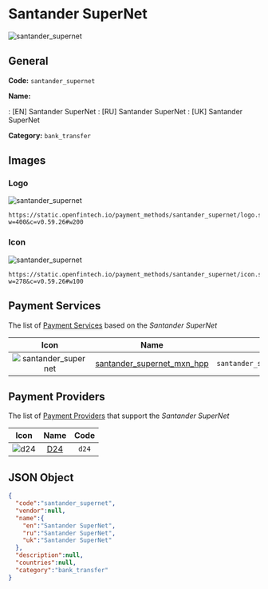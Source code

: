 
# Santander SuperNet 
![santander_supernet](https://static.openfintech.io/payment_methods/santander_supernet/logo.svg?w=400&c=v0.59.26#w200)  

## General 
**Code:** `santander_supernet` 
 
**Name:** 
 
:	[EN] Santander SuperNet 
:	[RU] Santander SuperNet 
:	[UK] Santander SuperNet 
 
**Category:** `bank_transfer` 
 

## Images 

### Logo 
![santander_supernet](https://static.openfintech.io/payment_methods/santander_supernet/logo.svg?w=400&c=v0.59.26#w200)  

```
https://static.openfintech.io/payment_methods/santander_supernet/logo.svg?w=400&c=v0.59.26#w200
```  

### Icon 
![santander_supernet](https://static.openfintech.io/payment_methods/santander_supernet/icon.svg?w=278&c=v0.59.26#w100)  

```
https://static.openfintech.io/payment_methods/santander_supernet/icon.svg?w=278&c=v0.59.26#w100
```  

## Payment Services 
 
The list of [Payment Services](/payment-services/) based on the _Santander SuperNet_ 

|Icon|Name|Code| 
|:---:|:---:|:---:| 
|![santander_supernet](https://static.openfintech.io/payment_methods/santander_supernet/icon.svg?w=278&c=v0.59.26#w100) |[santander_supernet_mxn_hpp](/payment-services/santander_supernet_mxn_hpp/)|`santander_supernet_mxn_hpp`| 
 

## Payment Providers 
 
The list of [Payment Providers](/payment-providers/) that support the _Santander SuperNet_ 

|Icon|Name|Code| 
|:---:|:---:|:---:| 
|![d24](https://static.openfintech.io/payment_providers/d24/icon.svg?w=278&c=v0.59.26#w100) |[D24](/payment-providers/d24/)|`d24`| 
 

## JSON Object 

```json
{
  "code":"santander_supernet",
  "vendor":null,
  "name":{
    "en":"Santander SuperNet",
    "ru":"Santander SuperNet",
    "uk":"Santander SuperNet"
  },
  "description":null,
  "countries":null,
  "category":"bank_transfer"
}
```  
